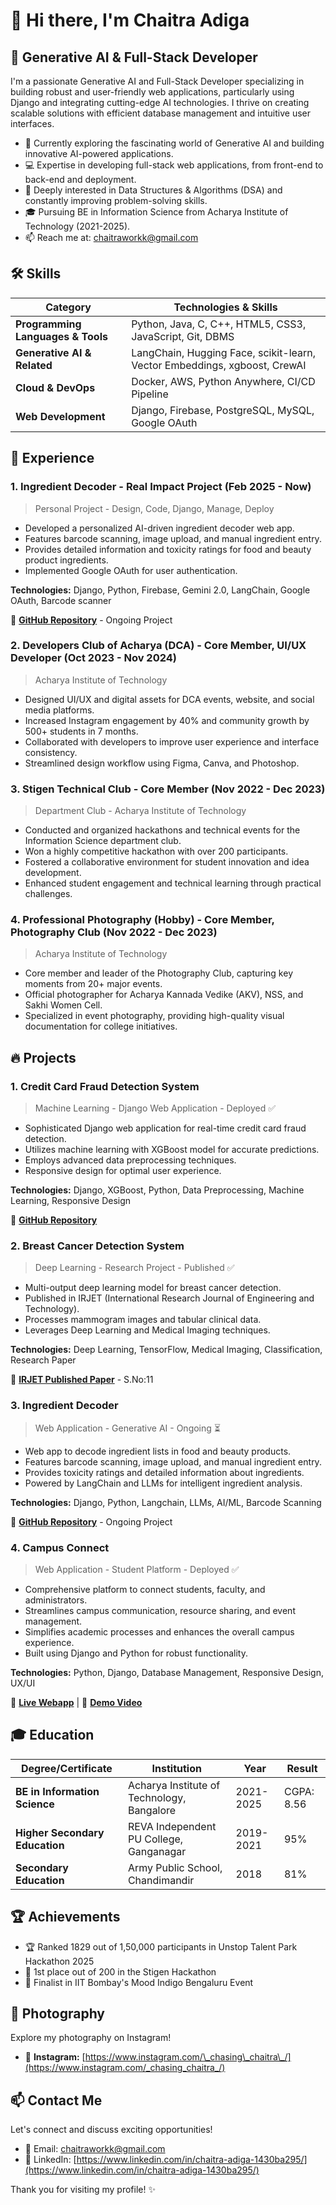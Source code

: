 # 👋 Hi there, I'm Chaitra Adiga

## 🚀 Generative AI & Full-Stack Developer

I'm a passionate Generative AI and Full-Stack Developer specializing in building robust and user-friendly web applications, particularly using Django and integrating cutting-edge AI technologies. I thrive on creating scalable solutions with efficient database management and intuitive user interfaces.

- 🌱 Currently exploring the fascinating world of Generative AI and building innovative AI-powered applications.
- 💻 Expertise in developing full-stack web applications, from front-end to back-end and deployment.
- 🧠 Deeply interested in Data Structures & Algorithms (DSA) and constantly improving problem-solving skills.
- 🎓 Pursuing BE in Information Science from Acharya Institute of Technology (2021-2025).
- 📫 Reach me at: chaitraworkk@gmail.com


## 🛠️ Skills

| Category | Technologies & Skills |
|----------|------------------------|
| **Programming Languages & Tools** | Python, Java, C, C++, HTML5, CSS3, JavaScript, Git, DBMS |
| **Generative AI & Related** | LangChain, Hugging Face, scikit-learn, Vector Embeddings, xgboost, CrewAI |
| **Cloud & DevOps** | Docker, AWS, Python Anywhere, CI/CD Pipeline |
| **Web Development** | Django, Firebase, PostgreSQL, MySQL, Google OAuth |

## 💼 Experience

### 1. Ingredient Decoder - Real Impact Project (Feb 2025 - Now)
> Personal Project - Design, Code, Django, Manage, Deploy

- Developed a personalized AI-driven ingredient decoder web app.
- Features barcode scanning, image upload, and manual ingredient entry.
- Provides detailed information and toxicity ratings for food and beauty product ingredients.
- Implemented Google OAuth for user authentication.

**Technologies:** Django, Python, Firebase, Gemini 2.0, LangChain, Google OAuth, Barcode scanner

🔗 **[GitHub Repository](https://github.com/chaitra-adiga/IngredientDecoder)** - Ongoing Project

### 2. Developers Club of Acharya (DCA) - Core Member, UI/UX Developer (Oct 2023 - Nov 2024)
> Acharya Institute of Technology

- Designed UI/UX and digital assets for DCA events, website, and social media platforms.
- Increased Instagram engagement by 40% and community growth by 500+ students in 7 months.
- Collaborated with developers to improve user experience and interface consistency.
- Streamlined design workflow using Figma, Canva, and Photoshop.

### 3. Stigen Technical Club - Core Member (Nov 2022 - Dec 2023)
> Department Club - Acharya Institute of Technology

- Conducted and organized hackathons and technical events for the Information Science department club.
- Won a highly competitive hackathon with over 200 participants.
- Fostered a collaborative environment for student innovation and idea development.
- Enhanced student engagement and technical learning through practical challenges.

### 4. Professional Photography (Hobby) - Core Member, Photography Club (Nov 2022 - Dec 2023)
> Acharya Institute of Technology

- Core member and leader of the Photography Club, capturing key moments from 20+ major events.
- Official photographer for Acharya Kannada Vedike (AKV), NSS, and Sakhi Women Cell.
- Specialized in event photography, providing high-quality visual documentation for college initiatives.

## 🔥 Projects

### 1. Credit Card Fraud Detection System
> Machine Learning - Django Web Application - Deployed ✅

- Sophisticated Django web application for real-time credit card fraud detection.
- Utilizes machine learning with XGBoost model for accurate predictions.
- Employs advanced data preprocessing techniques.
- Responsive design for optimal user experience.

**Technologies:** Django, XGBoost, Python, Data Preprocessing, Machine Learning, Responsive Design

🔗 **[GitHub Repository](https://github.com/chaitra-adiga/credit_card_fraud)**

### 2. Breast Cancer Detection System
> Deep Learning - Research Project - Published ✅

- Multi-output deep learning model for breast cancer detection.
- Published in IRJET (International Research Journal of Engineering and Technology).
- Processes mammogram images and tabular clinical data.
- Leverages Deep Learning and Medical Imaging techniques.

**Technologies:** Deep Learning, TensorFlow, Medical Imaging, Classification, Research Paper

📃 **[IRJET Published Paper](https://www.irjet.net/volume12-issue2)** - S.No:11

### 3. Ingredient Decoder
> Web Application - Generative AI - Ongoing ⏳

- Web app to decode ingredient lists in food and beauty products.
- Features barcode scanning, image upload, and manual ingredient entry.
- Provides toxicity ratings and detailed information about ingredients.
- Powered by LangChain and LLMs for intelligent ingredient analysis.

**Technologies:** Django, Python, Langchain, LLMs, AI/ML, Barcode Scanning

🔗 **[GitHub Repository](https://github.com/chaitra-adiga/IngredientDecoder)** - Ongoing Project

### 4. Campus Connect
> Web Application - Student Platform - Deployed ✅

- Comprehensive platform to connect students, faculty, and administrators.
- Streamlines campus communication, resource sharing, and event management.
- Simplifies academic processes and enhances the overall campus experience.
- Built using Django and Python for robust functionality.

**Technologies:** Python, Django, Database Management, Responsive Design, UX/UI

🔗 **[Live Webapp](https://campusconnect0.pythonanywhere.com/)** | 🎥 **[Demo Video](https://www.youtube.com/watch?v=Kn4v2icKECI)**

## 🎓 Education

| Degree/Certificate | Institution | Year | Result |
|--------------------|-------------|------|--------|
| **BE in Information Science** | Acharya Institute of Technology, Bangalore | 2021-2025 | CGPA: 8.56 |
| **Higher Secondary Education** | REVA Independent PU College, Ganganagar | 2019-2021 | 95% |
| **Secondary Education** | Army Public School, Chandimandir | 2018 | 81% |

## 🏆 Achievements

- 🏆 Ranked 1829 out of 1,50,000 participants in Unstop Talent Park Hackathon 2025
- 🥇 1st place out of 200 in the Stigen Hackathon
- 🏅 Finalist in IIT Bombay's Mood Indigo Bengaluru Event

## 📸 Photography

Explore my photography on Instagram!

- 📸 **Instagram:** [https://www.instagram.com/\_chasing\_chaitra\_/](https://www.instagram.com/_chasing_chaitra_/)

## 📫 Contact Me

Let's connect and discuss exciting opportunities!

- 📧 Email: chaitraworkk@gmail.com
- 💼 LinkedIn: [https://www.linkedin.com/in/chaitra-adiga-1430ba295/](https://www.linkedin.com/in/chaitra-adiga-1430ba295/)

Thank you for visiting my profile! ✨
